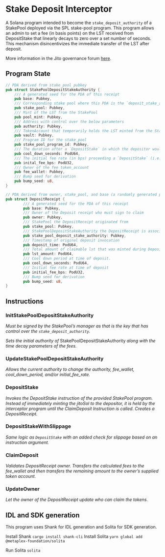 # Stake Deposit Interceptor

A Solana program intended to become the `stake_deposit_authority` of a StakePool deployed via the SPL stake-pool program. This program allows an admin to set a fee (in basis points) on the LST received from DepositStake that linearly decays to zero over a set number of seconds. This mechanism disincentivizes the immediate transfer of the LST after deposit.

More information in the Jito governance forum [here](https://forum.jito.network/t/jip-9-adopt-interceptor-liquidity-defense/444).

## Program State

```rust
// PDA derived from stake_pool pubkey
pub struct StakePoolDepositStakeAuthority {
    /// A generated seed for the PDA of this receipt
    pub base: Pubkey,
    /// Corresponding stake pool where this PDA is the `deposit_stake_authority`
    pub stake_pool: Pubkey,
    /// Mint of the LST from the StakePool
    pub pool_mint: Pubkey,
    /// Address with control over the below parameters
    pub authority: Pubkey,
    /// TokenAccount that temporarily holds the LST minted from the StakePool
    pub vault: Pubkey,
    /// Program ID for the stake_pool
    pub stake_pool_program_id: Pubkey,
    /// The duration after a `DepositStake` in which the depositor would owe fees.
    pub cool_down_seconds: PodU64,
    /// The initial fee rate (in bps) proceeding a `DepositStake` (i.e. at T0).
    pub inital_fee_bps: PodU32,
    /// Owner of the fee token_account
    pub fee_wallet: Pubkey,
    /// Bump seed for derivation
    pub bump_seed: u8,
}
```

```rust
// PDA derived from owner, stake_pool, and base (a randomly generated pubkey)
pub struct DepositReceipt {
		/// A generated seed for the PDA of this receipt
		pub base: Pubkey,
		/// Owner of the Deposit receipt who must sign to claim
		pub owner: Pubkey,
		/// StakePool the DepositReceipt originated from
		pub stake_pool: Pubkey,
		/// StakePoolDepositStakeAuthority the DepositReceipt is associated with
		pub stake_pool_deposit_stake_authority: Pubkey,
		/// Timestamp of original deposit invocation
		pub deposit_time: PodU64,
		/// Total amount of claimable lst that was minted during Deposit
		pub lst_amount: PodU64,
		/// Cool down period at time of deposit.
		pub cool_down_seconds: PodU64,
		/// Initial fee rate at time of deposit
		pub initial_fee_bps: PodU32,
		/// Bump seed for derivation
		pub bump_seed: u8,
}
```

## Instructions

### InitStakePoolDepositStakeAuthority

*Must be signed by the StakePool’s manager as that is the key that has control over the `stake_deposit_authority`.*

*Sets the initial authority of* StakePoolDepositStakeAuthority *along with the time decay parameters of the fees.*

### UpdateStakePoolDepositStakeAuthority

*Allows the current authority to change the authority, fee_wallet, cool_down_period, and/or initial_fee_rate.*

### DepositStake

*Invokes the DepositStake instruction of the provided StakePool program. Instead of immediately minting the jitoSol to the depositor, it is held by the interceptor program until the ClaimDeposit Instruction is called. Creates a DepositReceipt.*

### DepositStakeWithSlippage

*Same logic as `DepositStake` with an added check for slippage based on an instruction argument.*

### ClaimDeposit

*Validates DepositReceipt owner. Transfers the calculated fees to the fee_wallet and then transfers the remaining amount to the owner’s supplied token account.*

### UpdateOwner

*Let the owner of the DepositReceipt update who can claim the tokens.*

## IDL and SDK generation
This program uses Shank for IDL generation and Solita for SDK generation. 

Install Shank
`cargo install shank-cli`
Install Solita
`yarn global add @metaplex-foundation/solita`

Run Solita
`solita`
